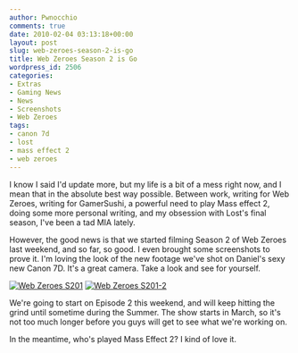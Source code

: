 ```yaml
---
author: Pwnocchio
comments: true
date: 2010-02-04 03:13:18+00:00
layout: post
slug: web-zeroes-season-2-is-go
title: Web Zeroes Season 2 is Go
wordpress_id: 2506
categories:
- Extras
- Gaming News
- News
- Screenshots
- Web Zeroes
tags:
- canon 7d
- lost
- mass effect 2
- web zeroes
---
```


I know I said I'd update more, but my life is a bit of a mess right now, and I mean that in the absolute best way possible. Between work, writing for Web Zeroes, writing for GamerSushi, a powerful need to play Mass effect 2, doing some more personal writing, and my obsession with Lost's final season, I've been a tad MIA lately. 

However, the good news is that we started filming Season 2 of Web Zeroes last weekend, and so far, so good. I even brought some screenshots to prove it. I'm loving the look of the new footage we've shot on Daniel's sexy new Canon 7D. It's a great camera. Take a look and see for yourself.

[![Web Zeroes S201](http://smoothfewfilms.com/wp-content/uploads/2010/02/wz201_screen1-128x72.jpg)](http://smoothfewfilms.com/wp-content/uploads/2010/02/wz201_screen1.jpg)  [![Web Zeroes S201-2](http://smoothfewfilms.com/wp-content/uploads/2010/02/wz201_screen2-128x72.jpg)](http://smoothfewfilms.com/wp-content/uploads/2010/02/wz201_screen2.jpg)

We're going to start on Episode 2 this weekend, and will keep hitting the grind until sometime during the Summer. The show starts in March, so it's not too much longer before you guys will get to see what we're working on.

In the meantime, who's played Mass Effect 2? I kind of love it.


